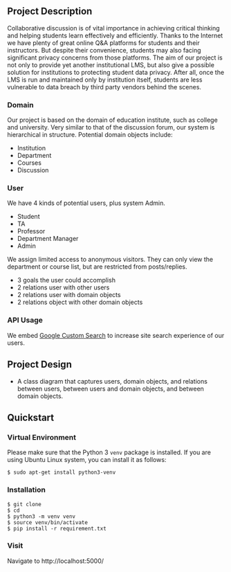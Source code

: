 ## Project Description
Collaborative discussion is of vital importance in achieving critical thinking and helping students learn effectively and efficiently.
Thanks to the Internet we have plenty of great online Q&A platforms for students and their instructors.
But despite their convenience, students may also facing significant privacy concerns from those platforms.
The aim of our project is not only to provide yet another institutional LMS, but also give a possible solution for institutions to protecting student data privacy. 
After all, once the LMS is run and maintained only by institution itself, students are less vulnerable to data breach by third party vendors behind the scenes.

### Domain 
Our project is based on the domain of education institute, such as college and university.
Very similar to that of the discussion forum, our system is hierarchical in structure.
Potential domain objects include:
* Institution
* Department
* Courses
* Discussion

 
### User
We have 4 kinds of potential users, plus system Admin.
* Student
* TA
* Professor
* Department Manager
* Admin

We assign limited access to anonymous visitors. 
They can only view the department or course list, but are restricted from posts/replies.

- 3 goals the user could accomplish
- 2 relations user with other users
- 2 relations user with domain objects
- 2 relations object with other domain objects


### API Usage
We embed [Google Custom Search][cse] to increase site search experience of our users.

## Project Design
- A class diagram that captures users, domain objects, and relations between users, between users and domain objects, and between domain objects.


## Quickstart
### Virtual Environment
Please make sure that the Python 3 `venv` package is installed. 
If you are using Ubuntu Linux system, you can install it as follows:
```
$ sudo apt-get install python3-venv
```
### Installation
```
$ git clone
$ cd
$ python3 -m venv venv
$ source venv/bin/activate
$ pip install -r requirement.txt
```
### Visit
Navigate to http://localhost:5000/



[cse]: https://developers.google.com/custom-search/
